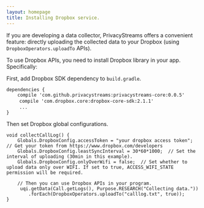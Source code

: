 ```yaml
---
layout: homepage
title: Installing Dropbox service.
---
```


If you are developing a data collector, PrivacyStreams offers a convenient feature:
directly uploading the collected data to your Dropbox (using `DropboxOperators.uploadTo` APIs).

To use Dropbox APIs, you need to install Dropbox library in your app. Specifically:
 
First, add Dropbox SDK dependency to `build.gradle`.

<pre>
<code>dependencies {
    compile 'com.github.privacystreams:privacystreams-core:0.0.5'</code>
    <code class="highlight">compile 'com.dropbox.core:dropbox-core-sdk:2.1.1'</code>
    <code>...
}</code>
</pre>

Then set Dropbox global configurations.

<pre>
<code>void collectCallLog() {
    Globals.DropboxConfig.accessToken = "your dropbox access token";  // Get your token from https://www.dropbox.com/developers
    Globals.DropboxConfig.leastSyncInterval = 30*60*1000;  // Set the interval of uploading (30min in this example).
    Globals.DropboxConfig.onlyOverWifi = false;  // Set whether to upload data only over WIFI. If set to true, ACCESS_WIFI_STATE permission will be required. 
    
    // Then you can use Dropbox APIs in your program.
     uqi.getData(Call.getLogs(), Purpose.RESEARCH("Collecting data."))
        .forEach(DropboxOperators.<Item>uploadTo("calllog.txt", true));
}</code>
</pre>
